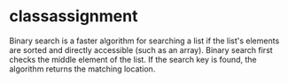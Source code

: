 # classassignment
Binary search is a faster algorithm for searching a list if the list's elements are sorted and directly accessible (such as an array). Binary search first checks the middle element of the list. If the search key is found, the algorithm returns the matching location. 
